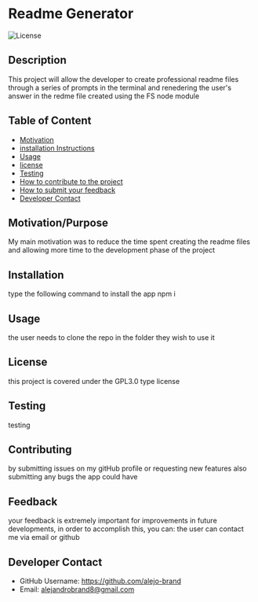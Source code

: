 # Readme Generator
![License](https://img.shields.io/badge/license-GPL3.0-informational.svg)

## Description
This project will allow the developer to create professional readme files through a series of prompts in the terminal and renedering the user's answer in the redme file created using the FS node module

## Table of Content

* [Motivation](#Motivation/Purpose)
* [installation Instructions](#Installation)
* [Usage](#Usage)
* [license](#License)
* [Testing](#Testing)
* [How to contribute to the project](#Contributing)
* [How to submit your feedback](#Feedback)
* [Developer Contact](#Developer-Contact)

## Motivation/Purpose
My main motivation was to reduce the time spent creating the readme files and allowing more time to the development phase of the project

## Installation
type the following command to install the app
npm i

## Usage
the user needs to clone the repo in the folder they wish to use it

## License

this project is covered under the GPL3.0 type license

## Testing  
testing

## Contributing
by submitting issues on my gitHub profile or requesting new features also submitting any bugs the app could have

## Feedback
your feedback is extremely important for improvements in future developments, in order to accomplish this, you can:
the user can contact me via email or github 

## Developer Contact
* GitHub Username: https://github.com/alejo-brand
* Email: alejandrobrand8@gmail.com
    
    
